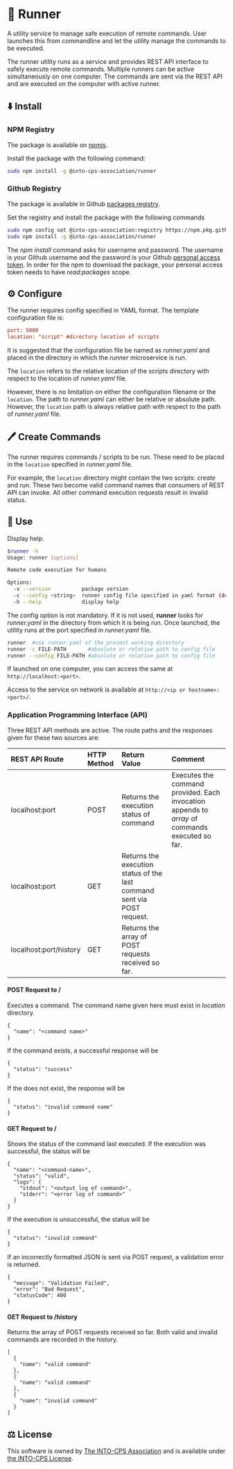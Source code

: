 # :runner: Runner

A utility service to manage safe execution of remote commands.
User launches this from commandline and let the utility
manage the commands to be executed.

The runner utility runs as a service and provides
REST API interface to safely execute remote commands.
Multiple runners can be active simultaneously on one computer.
The commands are sent via the REST API and are executed on the computer
with active runner.

## :arrow_down: Install

### NPM Registry

The package is available on
[npmjs](https://www.npmjs.com/package/@into-cps-association/runner).

Install the package with the following command:

```bash
sudo npm install -g @into-cps-association/runner
```

### Github Registry

The package is available in Github
[packages registry](https://github.com/orgs/INTO-CPS-Association/packages).

Set the registry and install the package with the following commands

```bash
sudo npm config set @into-cps-association:registry https://npm.pkg.github.com
sudo npm install -g @into-cps-association/runner
```

The _npm install_ command asks for username and password. The username is
your Github username and the password is your Github
[personal access token](https://docs.github.com/en/authentication/keeping-your-account-and-data-secure/managing-your-personal-access-tokens).
In order for the npm to download the package, your personal access token
needs to have _read:packages_ scope.

## :gear: Configure

The runner requires config specified in YAML format.
The template configuration file is:

```ini
port: 5000
location: "script" #directory location of scripts
```

It is suggested that the configuration file be named as _runner.yaml_
and placed in the directory in which the _runner_ microservice is run.

The `location` refers to the relative location of the scripts directory
with respect to the location of _runner.yaml_ file.

However, there is no limitation on either the configuration filename or
the `location`. The path to _runner.yaml_ can either be relative or
absolute path. However, the `location` path is always relative path
with respect to the path of _runner.yaml_ file.

## :pen: Create Commands

The runner requires commands / scripts to be run.
These need to be placed in the `location` specified in
_runner.yaml_ file.

For example, the `location` directory might contain
the two scripts: _create_ and _run_. These two become
valid command names that consumers of REST API can invoke.
All other command execution requests result in invalid status.

## :rocket: Use

Display help.

```bash
$runner -h
Usage: runner [options]

Remote code execution for humans

Options:
  -v --version          package version
  -c --config <string>  runner config file specified in yaml format (default: "runner.yaml")
  -h --help             display help
```

The config option is not mandatory. If it is not used, **runner** looks for
_runner.yaml_ in the directory from which it is being run.
Once launched, the utility runs at the port specified in
_runner.yaml_ file.

```bash
runner  #use runner.yaml of the present working directory
runner -c FILE-PATH       #absolute or relative path to config file
runner --config FILE-PATH #absolute or relative path to config file
```

If launched on one computer,
you can access the same at `http://localhost:<port>`.

Access to the service on network is available at `http://<ip or hostname>:<port>/`.

### Application Programming Interface (API)

Three REST API methods are active. The route paths and the responses given
for these two sources are:

| REST API Route                 | HTTP Method | Return Value | Comment |
| :----------------------------- |:--------|:----------- | :------ |
| localhost:port | POST  | Returns the execution status of command | Executes the command provided. Each invocation appends to _array_ of commands executed so far. |
| localhost:port | GET |  Returns the execution status of the last command sent via POST request. |  |
| localhost:port/history | GET | Returns the array of POST requests received so far. |  |

#### POST Request to /

Executes a command. The command name given here must exist
in _location_ directory.

```http
{
  "name": "<command name>"
}
```

If the command exists, a successful response will be

```http
{
  "status": "success"
}
```

If the does not exist, the response will be

```http
{
  "status": "invalid command name"
}
```

#### GET Request to /

Shows the status of the command last executed. If the execution
was successful, the status will be

```http
{
  "name": "<command-name>",
  "status": "valid",
  "logs": {
    "stdout": "<output log of command>",
    "stderr": "<error log of command>"
  }
}
```

If the execution is unsuccessful, the status will be

```http
{
  "status": "invalid command"
}
```

If an incorrectly formatted JSON is sent via POST request,
a validation error is returned.

```http
{
  "message": "Validation Failed",
  "error": "Bad Request",
  "statusCode": 400
}
```

#### GET Request to /history

Returns the array of POST requests received so far.
Both valid and invalid commands are recorded in the history.

```http
[
  {
    "name": "valid command"
  },
  {
    "name": "valid command"
  },
  {
    "name": "invalid command"
  }
]
```

## :balance_scale: License

This software is owned by
[The INTO-CPS Association](https://into-cps.org/)
and is available under [the INTO-CPS License](./LICENSE.md).
